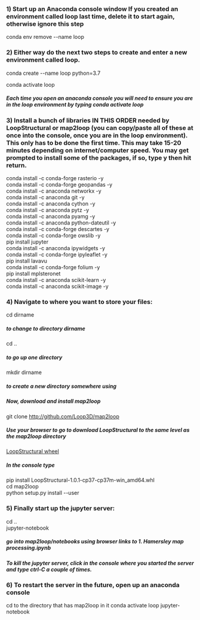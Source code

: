 ### 1) Start up an Anaconda console window  If you created an environment called loop last time, delete it to start again, otherwise ignore this step
   
conda env remove --name loop
   
### 2) Either way do the next two steps to create and enter a new environment called loop. 
   
conda create --name loop python=3.7
   
conda activate loop   
   
##### Each time you open an anaconda console   you will need to ensure you are in the loop environment by typing conda activate loop

### 3)  Install a bunch of libraries IN THIS ORDER needed by LoopStructural or map2loop (you can copy/paste all of these at once into the console, once you are in the loop environment). This only has to be done the first time. This may take 15-20 minutes depending on internet/computer speed. You may get prompted to install some of the packages, if so, type y then hit return.
    
conda install -c conda-forge rasterio   -y   
conda install -c conda-forge geopandas -y   
conda install -c anaconda networkx -y   
conda install -c anaconda git -y   
conda install -c anaconda cython -y   
conda install -c anaconda pytz -y    
conda install -c anaconda pyamg -y   
conda install -c anaconda python-dateutil -y   
conda install -c conda-forge descartes -y   
conda install -c conda-forge owslib -y   
pip install jupyter    
conda install -c anaconda ipywidgets    -y   
conda install -c conda-forge ipyleaflet -y   
pip install lavavu    
conda install -c conda-forge folium -y   
pip install mplsteronet    
conda install -c anaconda scikit-learn -y   
conda install -c anaconda scikit-image -y   
    
### 4)  Navigate to where you want to store your files: 
   
cd dirname
   
##### to change to directory dirname
   
cd .. 
   
##### to go up one directory 
   
mkdir dirname

#####  to create a new directory somewhere using
   
   
##### Now, download and install map2loop
   
git clone http://github.com/Loop3D/map2loop
   
##### Use your browser to go to download LoopStructural to the same level as the map2loop directory   

<a href="https://github.com/Loop3D/LoopStructural/releases/download/latest/LoopStructural-1.0.1-cp37-cp37m-win_amd64.whl">LoopStructural wheel</a>    
   
##### In the console type
   
pip install LoopStructural-1.0.1-cp37-cp37m-win_amd64.whl   
cd map2loop   
python setup.py install --user   
    
### 5) Finally start up the jupyter server:
   
cd ..   
jupyter-notebook   
   
##### go into map2loop/notebooks using browser links to 1. Hamersley map processing.ipynb   
   
##### To kill the jupyter server, click in the console where you started the server and type ctrl-C a couple of times.
   
### 6) To restart the server in the future, open up an anaconda console
   
cd to the directory that has map2loop in it
conda activate loop
jupyter-notebook

